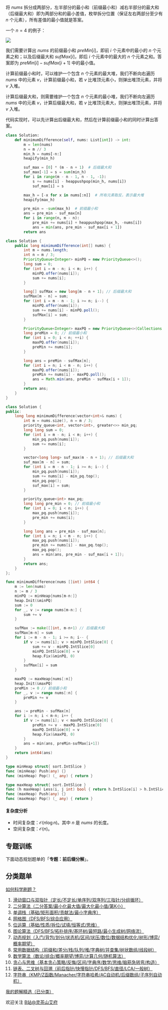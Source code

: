 将 $\textit{nums}$ 拆分成两部分，左半部分的最小和（前缀最小和）减右半部分的最大和（后缀最大和）即为两部分和的最小差值，枚举拆分位置（保证左右两部分至少有 $n$ 个元素），所有差值的最小值就是答案。

一个 $n=4$ 的例子：

![](https://pic.leetcode-cn.com/1644495549-IzYFpw-LC2163.drawio.png)

我们需要计算出 $\textit{nums}$ 的前缀最小和 $\textit{preMin}[i]$，即前 $i$ 个元素中的最小的 $n$ 个元素之和；以及后缀最大和 $\textit{sufMax}[i]$，即后 $i$ 个元素中的最大的 $n$ 个元素之和。答案即为 $\textit{preMin}[i]-\textit{sufMax}[i+1]$ 中的最小值。

计算前缀最小和时，可以维护一个包含 $n$ 个元素的最大堆，我们不断向右遍历 $\textit{nums}$ 中的元素 $v$，计算前缀最小和，若 $v$ 比堆顶元素小，则弹出堆顶元素，并将 $v$ 入堆。

计算后缀最大和，则需要维护一个包含 $n$ 个元素的最小堆，我们不断向左遍历 $\textit{nums}$ 中的元素 $v$，计算后缀最大和，若 $v$ 比堆顶元素大，则弹出堆顶元素，并将 $v$ 入堆。

代码实现时，可以先计算出后缀最大和，然后在计算前缀最小和的同时计算出答案。

```py [sol-Python3]
class Solution:
    def minimumDifference(self, nums: List[int]) -> int:
        m = len(nums)
        n = m // 3
        min_h = nums[-n:]
        heapify(min_h)

        suf_max = [0] * (m - n + 1)  # 后缀最大和
        suf_max[-1] = s = sum(min_h)
        for i in range(m - n - 1, n - 1, -1):
            s += nums[i] - heappushpop(min_h, nums[i])
            suf_max[i] = s

        max_h = [-x for x in nums[:n]]  # 所有元素取反，表示最大堆
        heapify(max_h)

        pre_min = -sum(max_h)  # 前缀最小和
        ans = pre_min - suf_max[n]
        for i in range(n, m - n):
            pre_min += nums[i] + heappushpop(max_h, -nums[i])
            ans = min(ans, pre_min - suf_max[i + 1])
        return ans
```

```java [sol-Java]
class Solution {
    public long minimumDifference(int[] nums) {
        int m = nums.length;
        int n = m / 3;
        PriorityQueue<Integer> minPQ = new PriorityQueue<>();
        long sum = 0;
        for (int i = m - n; i < m; i++) {
            minPQ.offer(nums[i]);
            sum += nums[i];
        }

        long[] sufMax = new long[m - n + 1]; // 后缀最大和
        sufMax[m - n] = sum;
        for (int i = m - n - 1; i >= n; i--) {
            minPQ.offer(nums[i]);
            sum += nums[i] - minPQ.poll();
            sufMax[i] = sum;
        }

        PriorityQueue<Integer> maxPQ = new PriorityQueue<>(Collections.reverseOrder());
        long preMin = 0; // 前缀最小和
        for (int i = 0; i < n; ++i) {
            maxPQ.offer(nums[i]);
            preMin += nums[i];
        }

        long ans = preMin - sufMax[n];
        for (int i = n; i < m - n; i++) {
            maxPQ.offer(nums[i]);
            preMin += nums[i] - maxPQ.poll();
            ans = Math.min(ans, preMin - sufMax[i + 1]);
        }
        return ans;
    }
}
```

```cpp [sol-C++]
class Solution {
public:
    long long minimumDifference(vector<int>& nums) {
        int m = nums.size(), n = m / 3;
        priority_queue<int, vector<int>, greater<>> min_pq;
        long long sum = 0;
        for (int i = m - n; i < m; i++) {
            min_pq.push(nums[i]);
            sum += nums[i];
        }

        vector<long long> suf_max(m - n + 1); // 后缀最大和
        suf_max[m - n] = sum;
        for (int i = m - n - 1; i >= n; i--) {
            min_pq.push(nums[i]);
            sum += nums[i] - min_pq.top();
            min_pq.pop();
            suf_max[i] = sum;
        }

        priority_queue<int> max_pq;
        long long pre_min = 0; // 前缀最小和
        for (int i = 0; i < n; i++) {
            max_pq.push(nums[i]);
            pre_min += nums[i];
        }

        long long ans = pre_min - suf_max[n];
        for (int i = n; i < m - n; i++) {
            max_pq.push(nums[i]);
            pre_min += nums[i] - max_pq.top();
            max_pq.pop();
            ans = min(ans, pre_min - suf_max[i + 1]);
        }
        return ans;
    }
};
```

```go [sol-Go]
func minimumDifference(nums []int) int64 {
	m := len(nums)
	n := m / 3
	minPQ := minHeap{nums[m-n:]}
	heap.Init(&minPQ)
	sum := 0
	for _, v := range nums[m-n:] {
		sum += v
	}

	sufMax := make([]int, m-n+1) // 后缀最大和
	sufMax[m-n] = sum
	for i := m - n - 1; i >= n; i-- {
		if v := nums[i]; v > minPQ.IntSlice[0] {
			sum += v - minPQ.IntSlice[0]
			minPQ.IntSlice[0] = v
			heap.Fix(&minPQ, 0)
		}
		sufMax[i] = sum
	}

	maxPQ := maxHeap{nums[:n]}
	heap.Init(&maxPQ)
	preMin := 0 // 前缀最小和
	for _, v := range nums[:n] {
		preMin += v
	}

	ans := preMin - sufMax[n]
	for i := n; i < m-n; i++ {
		if v := nums[i]; v < maxPQ.IntSlice[0] {
			preMin += v - maxPQ.IntSlice[0]
			maxPQ.IntSlice[0] = v
			heap.Fix(&maxPQ, 0)
		}
		ans = min(ans, preMin-sufMax[i+1])
	}
	return int64(ans)
}

type minHeap struct{ sort.IntSlice }
func (minHeap) Push(any) {}
func (minHeap) Pop() (_ any) { return }

type maxHeap struct{ sort.IntSlice }
func (h maxHeap) Less(i, j int) bool { return h.IntSlice[i] > h.IntSlice[j] }
func (maxHeap) Push(any) {}
func (maxHeap) Pop() (_ any) { return }
```

#### 复杂度分析

- 时间复杂度：$\mathcal{O}(n\log n)$。其中 $n$ 是 $\textit{nums}$ 的长度。
- 空间复杂度：$\mathcal{O}(n)$。

## 专题训练

下面动态规划题单的「**专题：前后缀分解**」。

## 分类题单

[如何科学刷题？](https://leetcode.cn/circle/discuss/RvFUtj/)

1. [滑动窗口与双指针（定长/不定长/单序列/双序列/三指针/分组循环）](https://leetcode.cn/circle/discuss/0viNMK/)
2. [二分算法（二分答案/最小化最大值/最大化最小值/第K小）](https://leetcode.cn/circle/discuss/SqopEo/)
3. [单调栈（基础/矩形面积/贡献法/最小字典序）](https://leetcode.cn/circle/discuss/9oZFK9/)
4. [网格图（DFS/BFS/综合应用）](https://leetcode.cn/circle/discuss/YiXPXW/)
5. [位运算（基础/性质/拆位/试填/恒等式/思维）](https://leetcode.cn/circle/discuss/dHn9Vk/)
6. [图论算法（DFS/BFS/拓扑排序/基环树/最短路/最小生成树/网络流）](https://leetcode.cn/circle/discuss/01LUak/)
7. [动态规划（入门/背包/划分/状态机/区间/状压/数位/数据结构优化/树形/博弈/概率期望）](https://leetcode.cn/circle/discuss/tXLS3i/)
8. [常用数据结构（前缀和/差分/栈/队列/堆/字典树/并查集/树状数组/线段树）](https://leetcode.cn/circle/discuss/mOr1u6/)
9. [数学算法（数论/组合/概率期望/博弈/计算几何/随机算法）](https://leetcode.cn/circle/discuss/IYT3ss/)
10. [贪心与思维（基本贪心策略/反悔/区间/字典序/数学/思维/脑筋急转弯/构造）](https://leetcode.cn/circle/discuss/g6KTKL/)
11. [链表、二叉树与回溯（前后指针/快慢指针/DFS/BFS/直径/LCA/一般树）](https://leetcode.cn/circle/discuss/K0n2gO/)
12. [字符串（KMP/Z函数/Manacher/字符串哈希/AC自动机/后缀数组/子序列自动机）](https://leetcode.cn/circle/discuss/SJFwQI/)

[我的题解精选（已分类）](https://github.com/EndlessCheng/codeforces-go/blob/master/leetcode/SOLUTIONS.md)

欢迎关注 [B站@灵茶山艾府](https://space.bilibili.com/206214)
